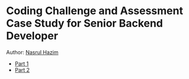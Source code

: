 # Coding Challenge and Assessment Case Study for Senior Backend Developer

Author: [Nasrul Hazim](https://github.com/nasrulhazim)

- [Part 1](PART-1.md)
- [Part 2](PART-2.md)
